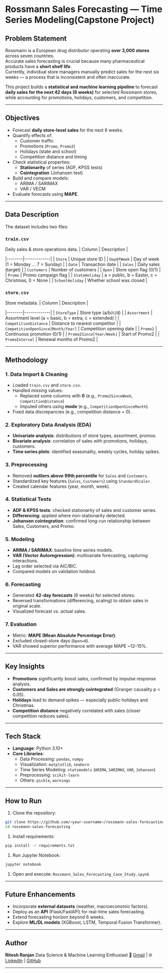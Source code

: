 # Rossmann Sales Forecasting — Time Series Modeling(Capstone Project)

## Problem Statement

Rossmann is a European drug distributor operating **over 3,000 stores** across seven countries.  
Accurate sales forecasting is crucial because many pharmaceutical products have a **short shelf life**.  
Currently, individual store managers manually predict sales for the next six weeks — a process that is inconsistent and often inaccurate.

This project builds a **statistical and machine learning pipeline** to forecast **daily sales for the next 42 days (6 weeks)** for selected Rossmann stores, while accounting for promotions, holidays, customers, and competition.

---

## Objectives

- Forecast **daily store-level sales** for the next 6 weeks.  
- Quantify effects of:
  - Customer traffic  
  - Promotions (`Promo`, `Promo2`)  
  - Holidays (state and school)  
  - Competition distance and timing  
- Check statistical properties:
  - **Stationarity** of series (ADF, KPSS tests)  
  - **Cointegration** (Johansen test)  
- Build and compare models:
  - ARIMA / SARIMAX  
  - VAR / VECM  
- Evaluate forecasts using **MAPE**.  

---

## Data Description

The dataset includes two files:

### `train.csv`

Daily sales & store operations data.
| Column | Description |

|--------|-------------|
| `Store` | Unique store ID |
| `DayOfWeek` | Day of week (1 = Monday … 7 = Sunday) |
| `Date` | Transaction date |
| `Sales` | Daily sales (target) |
| `Customers` | Number of customers |
| `Open` | Store open flag (0/1) |
| `Promo` | Promo campaign flag |
| `StateHoliday` | a = public, b = Easter, c = Christmas, 0 = None |
| `SchoolHoliday` | Whether school was closed |

### `store.csv`

Store metadata.
| Column | Description |

|--------|-------------|
| `StoreType` | Store type (a/b/c/d) |
| `Assortment` | Assortment level (a = basic, b = extra, c = extended) |
| `CompetitionDistance` | Distance to nearest competitor |
| `CompetitionOpenSince[Month/Year]` | Competition opening date |
| `Promo2` | Continuous promotion (0/1) |
| `Promo2Since[Year/Week]` | Start of Promo2 |
| `PromoInterval` | Renewal months of Promo2 |

---

## Methodology

### 1. Data Import & Cleaning

- Loaded `train.csv` and `store.csv`.  
- Handled missing values:  
  - Replaced some columns with **0** (e.g., `Promo2SinceWeek`, `CompetitionDistance`)  
  - Imputed others using **mode** (e.g., `CompetitionOpenSinceMonth`).  
- Fixed data discrepancies (e.g., competition distance = 0).  

### 2. Exploratory Data Analysis (EDA)

- **Univariate analysis**: distributions of store types, assortment, promos.  
- **Bivariate analysis**: correlation of sales with promotions, holidays, customers.  
- **Time series plots**: identified seasonality, weekly cycles, holiday spikes.  

### 3. Preprocessing

- Removed **outliers above 99th percentile** for `Sales` and `Customers`.  
- Standardized key features (`Sales`, `Customers`) using `StandardScaler`.  
- Created calendar features (year, month, week).  

### 4. Statistical Tests

- **ADF & KPSS tests**: checked stationarity of sales and customer series.  
- **Differencing**: applied where non-stationarity detected.  
- **Johansen cointegration**: confirmed long-run relationship between Sales, Customers, and Promo.  

### 5. Modeling

- **ARIMA / SARIMAX**: baseline time series models.  
- **VAR (Vector Autoregression)**: multivariate forecasting, capturing interactions.  
- Lag order selected via AIC/BIC.  
- Compared models on validation holdout.  

### 6. Forecasting

- Generated **42-day forecasts** (6 weeks) for selected stores.  
- Reversed transformations (differencing, scaling) to obtain sales in original scale.  
- Visualized forecast vs. actual sales.  

### 7. Evaluation

- Metric: **MAPE (Mean Absolute Percentage Error)**.  
- Excluded closed-store days (`Open=0`).  
- VAR showed superior performance with average MAPE ~12–15%.  

---

## Key Insights

- **Promotions** significantly boost sales, confirmed by impulse response analysis.  
- **Customers and Sales are strongly cointegrated** (Granger causality p < 0.05).  
- **Holidays** lead to demand spikes — especially public holidays and Christmas.  
- **Competition distance** negatively correlated with sales (closer competition reduces sales).  

---

## Tech Stack

- **Language**: Python 3.10+  
- **Core Libraries**:  
  - Data Processing: `pandas`, `numpy`  
  - Visualization: `matplotlib`, `seaborn`  
  - Time Series Modeling: `statsmodels` (`ARIMA`, `SARIMAX`, `VAR`, `Johansen`)  
  - Preprocessing: `scikit-learn`  
  - Others: `pickle`, `warnings`  

---

## How to Run

1. Clone the repository:

```bash
git clone https://github.com/<your-username>/rossmann-sales-forecasting.git
cd rossmann-sales-forecasting
````

1. Install requirements:

```bash
pip install -r requirements.txt
```

1. Run Jupyter Notebook:

```bash
jupyter notebook
```

1. Open and execute:
   `Rossmann_Sales_Forecasting_Case_Study.ipynb`

---

## Future Enhancements

- Incorporate **external datasets** (weather, macroeconomic factors).
- Deploy as an **API** (Flask/FastAPI) for real-time sales forecasting.
- Extend forecasting horizon beyond 6 weeks.
- Explore **ML/DL models** (XGBoost, LSTM, Temporal Fusion Transformer).

---

## Author

**Ritesh Ranjan**
Data Science & Machine Learning Enthusiast
📧 [Gmail](mailto:ranjanritesh1729@gmail.com) | 🌐 [LinkedIn](https://www.linkedin.com/in/ritesh-nitk/) | [GitHub](https://github.com/Ritesh-GitHub-Ranjan)

---
